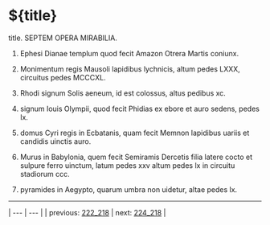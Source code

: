 # ${title}

title. SEPTEM OPERA MIRABILIA.



1. Ephesi Dianae templum quod fecit Amazon Otrera Martis coniunx.



2. Monimentum regis Mausoli lapidibus lychnicis, altum pedes ⅬⅩⅩⅩ, circuitus pedes ⅯⅭⅭⅭⅩⅬ.



3. Rhodi signum Solis aeneum, id est colossus, altus pedibus xc.



4. signum Iouis Olympii, quod fecit Phidias ex ebore et auro sedens, pedes  lx.



5. domus Cyri regis in Ecbatanis, quam fecit Memnon lapidibus uariis et candidis uinctis auro.



6. Murus in Babylonia, quem fecit Semiramis Dercetis filia latere cocto et sulpure ferro uinctum, latum pedes xxv altum pedes lx in circuitu stadiorum ccc.



7. pyramides in Aegypto, quarum umbra non uidetur, altae pedes lx.



---

| --- | --- |
| previous: [222_218](../222_218/) | next: [224_218](../224_218/) |